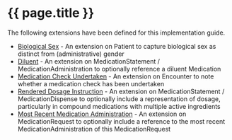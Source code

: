 # {{ page.title }}

The following extensions have been defined for this implementation guide.

* [Biological Sex](StructureDefinition-biologicalsex.html) - An extension on Patient to capture biological sex as distinct from (administrative) gender
* [Diluent](StructureDefinition-diluent.html) - An extension on MedicationStatement / MedicationAdministration to optionally reference a diluent Medication
* [Medication Check Undertaken](StructureDefinition-medicationcheckundertaken.html) - An extension on Encounter to note whether a medication check has been undertaken
* [Rendered Dosage Instruction](StructureDefinition-rendereddosageinstruction.html) - An extension on MedicationStatement / MedicationDispense to optionally include a representation of dosage, particularly in compound medications with multiple active ingredients
* [Most Recent Medication Administration](StructureDefinition-mostrecentadmin.html) - An extension on MedicationRequest to optionally include a reference to the most recent MedicationAdministration of this MedicationRequest

<br/>
